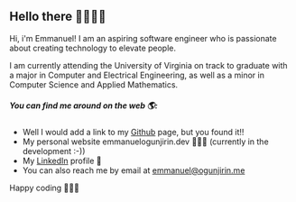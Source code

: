## Hello there 👋🏾👋🏾

Hi, i'm Emmanuel! I am an aspiring software engineer who is passionate about creating technology to elevate people.

I am currently attending the University of Virginia on track to graduate with a major in Computer and Electrical Engineering,
as well as a minor in Computer Science and Applied Mathematics.

##### You can find me around on the web 🌎:

- Well I would add a link to my <a href="https://github.com/emmanuelogunjirin">Github</a> page, but you found it!!
- My personal website emmanuelogunjirin.dev 👨🏾‍💻 (currently in the development :-))
- My <a href="https://www.linkedin.com/in/emmanuel-ogunjirin-777303178/">LinkedIn</a> profile 👔
- You can also reach me by email at emmanuel@ogunjirin.me

Happy coding 👨🏾‍💻
